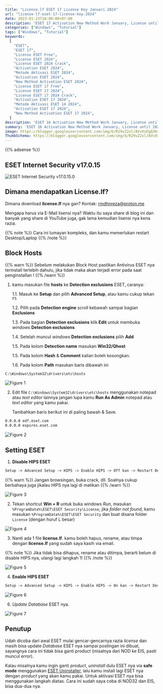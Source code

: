 ```yaml
---
title: "License.lf ESET 17 License Key Januari 2024"
url: "license-lf-eset-17-license-key-2024"
date: 2023-01-23T18:00:00+07:00
description: "ESET 17 Activation New Method Work January, License until 2025"
categories: ["Windows", "Tutorial"]
tags: ["Windows", "Tutorial"]
keywords:
  [
    "ESET",
    "ESET 17",
    "License ESET Free",
    "License ESET 2024",
    "License ESET 2024 Crack",
    "Activation ESET 2024",
    "Metode Aktivasi ESET 2024",
    "Activation ESET 2024",
    "New Method Activation ESET 2024",
    "License ESET 17 Free",
    "License ESET 17 2024",
    "License ESET 17 2024 Crack",
    "Activation ESET 17 2024",
    "Metode Aktivasi ESET 14 2024",
    "Activation ESET 17 2024",
    "New Method Activation ESET 17 2024",
  ]
description: 'ESET 16 Activation New Method Work January, License until 2026'
summary: 'ESET 16 Activation New Method Work January, License until 2026'
image: https://blogger.googleusercontent.com/img/b/R29vZ2xl/AVvXsEgQJKrV8DUxVMyOjrOiA2QJ1fDNt7eLxCfZzu6veiNh8GhP_PYpNh-9mLhbPR_740sG0YRPaOsflP6hs4U1FsWPlxGi6L96476Ct9k7QeA660t6D160B8PMwh4Yi_QCltVYM0t03r6mfPnih38ROv66UFezQY4pN2a2zh0aC8gtVH6NFAh-D5HXI4rVvZHM/s80-rw/eset-logo.png
ThumbSchema: https://blogger.googleusercontent.com/img/b/R29vZ2xl/AVvXsEgQJKrV8DUxVMyOjrOiA2QJ1fDNt7eLxCfZzu6veiNh8GhP_PYpNh-9mLhbPR_740sG0YRPaOsflP6hs4U1FsWPlxGi6L96476Ct9k7QeA660t6D160B8PMwh4Yi_QCltVYM0t03r6mfPnih38ROv66UFezQY4pN2a2zh0aC8gtVH6NFAh-D5HXI4rVvZHM/s0/eset-logo.png
---
```


{{% adsense %}}

## ESET Internet Security v17.0.15

![ESET Internet Security v17.0.15.0](https://blogger.googleusercontent.com/img/b/R29vZ2xl/AVvXsEiIAFO6GykfWK6GxJPxGOJqJ3ffPVdbiIPl25R9wPuvsf-KzuAiS2uNCFFYzGO_j7RQgJDQcFYW8BGxc-XvOKFRDTdtuHKzuOfbKcBszJz58iaXZqUbFVII-UXGEvFFRyFC-TI5F5Hx6bdCc3AZnr9GriHYIKTKVaKVSP6WBJy_3Y4IfszSjbk7otOY7GAt/s0/rmdhnreza.my.id.esetv17.PNG=s0?imgmax=0)

## Dimana mendapatkan License.lf?

Dimana download **license.lf** nya gan? Kontak: rmdhnreza@proton.me

Mengapa harus via E-Mail lisensi nya? Waktu itu saya share di blog ini dan banyak yang share di YouTube juga, gak lama kemudian lisensi nya kena razia.

{{% note %}} Cara ini lumayan kompleks, dan kamu memerlukan restart Desktop/Laptop {{% /note %}}

## Block Hosts

{{% warn %}} Sebelum melakukan Block Host pastikan Antivirus ESET nya terinstall terlebih dahulu, jika tidak maka akan terjadi error pada saat penginstallan ! {{% /warn %}}

1. kamu masukan file **hosts** ke **Detection exclusions** ESET, caranya:

   1.1. Masuk ke **Setup** dan pilih **Advanced Setup**, atau kamu cukup tekan `F5`

   1.2. Pilih pada **Detection engine** scroll kebawah sampai bagian **Exclusions**

   1.3. Pada bagian **Detection exclusions** klik **Edit** untuk membuka *windows* **Detection exclusions**

   1.4. Setelah muncul *windows* **Detection exclusions** pilih **Add**

   1.5. Pada kolom **Detection name** masukan **Win32/Qhost**

   1.5. Pada kolom **Hash** & **Comment** kalian boleh kosongkan.

   1.6. Pada kolom **Path** masukan baris dibawah ini

```md
C:\Windows\System32\drivers\etc\hosts
```

![Figure 1](https://blogger.googleusercontent.com/img/b/R29vZ2xl/AVvXsEjt9zxepuKHuKHLpY_d4UZcX0GBGcbgMbCiOMNtCrhweqw32YJ48vf0kt5lNe_0GMq2ZXxy5eKbUrsJnnRs_NVTIGAunb_zYSYnBgbHPiI3nL6LXgG32Jk_UWRnTXQ4W6DRd2Tn72Wad0ou06RqT9lNex85YZLkFnlKGQG8LK6_Ix3n8akPKfRgiP9m1ckh/s0/ESET-2.jpg)


2. Edit file `C:\Windows\System32\drivers\etc\hosts` menggunakan notepad atau *text editor* lainnya jangan lupa kamu **Run As Admin** notepad atau *text editor* yang kamu pakai.

   Tambahkan baris berikut ini di paling bawah & Save.

```md
0.0.0.0 edf.eset.com
0.0.0.0 expires.eset.com
```

![Figure 2](https://blogger.googleusercontent.com/img/b/R29vZ2xl/AVvXsEhhxJoWETQTnQ9fcsKQkKLtRRb0Ygjm-CS9aRDWs6x3VyHiv4ap8xriT2QiTaXdgu_6rnz7EK9U9ywrFO6fMTZW57VOEPOojoabjuAQyybfNwYVQkJx7XQVbHL1IErEPoRr5p3RFX0f4j-7ntZyHeP2aieVfgisxn56GLShmrGttihUY3AjAi3HyO5rch4I/s0/hosts.jpg)

## Setting ESET

1. **Disable HIPS ESET**

```md
Setup -> Advanced Setup -> HIPS -> Enable HIPS -> Off kan -> Restart Desktop/Laptop
```

{{% warn %}} Jangan browsingan, buka crack, dll. Soalnya cukup berbahaya juga jikalau HIPS nya lagi di matikan {{% /warn %}}

![Figure 3](https://blogger.googleusercontent.com/img/b/R29vZ2xl/AVvXsEj0vLd9Vb1XcF5N3dcYr0_DFU-4Tm2NuX__cUlp-K4ZaeIKTYigevUBGM_zcKFUArKz3fpw3ioAaWUqiQf7yNjB1uj8XI_J1w3H0bNoYlCq8jLfDUZuV0QPzErnZ0PIHQXz_rZA2alIDzPVAkHg45V5AFaRdcB_fdpWggYV7gSS0NFBGZJZihRLfmhW60f_/s0/ESET-3.jpg)

2. Tekan shortcut **Win + R** untuk buka windows *Run*, masukan `%ProgramData%\ESET\ESET Security\License`, jika *folder not found*, kamu masukan `%ProgramData%\ESET\ESET Security` dan buat disana folder `License` (dengan huruf L besar)

![Figure 4](https://blogger.googleusercontent.com/img/b/R29vZ2xl/AVvXsEjutQIBgGH05CgtrSa7q6Lj9zl7oWGylDrPKp3TtS8R0b4N1vs6RjhmmjCvSon4QWLNXm7uHPCfwSqmE9sSOIyrrnbUnza-plNXMdMmqRqmAAVizRYTdOOC2RCnwZA_ISthAX5WAkXap3N31EGuSToMotc1sbYu6Z9HFY1sBj8fiXrATgxnh1VlT3ICkTtn/s0/ESET-4.jpg)

3. Nanti ada 1 file **license.lf**. kamu boleh hapus, rename, atau timpa dengan **license.lf** yang sudah saya kasih via email.

{{% note %}} Jika tidak bisa dihapus, rename atau ditimpa, berarti belum di disable HIPS nya, ulangi lagi langkah 1! {{% /note %}}

![Figure 5](https://blogger.googleusercontent.com/img/b/R29vZ2xl/AVvXsEitw2IXyInEwbyOg2P8ybM47-zvm07xYLSZZ9VhdMua5LDyiaKVd-BnlgBDBh2y72ErjjL3zmH6Bb6wP-UHq60S1ga6REOMCDs0I9zxP83dSURJ9CcU4Rt83l4H60Ty6OsIBi-GOftUewzCiZCy1w0I-I3XLqJFopGexM-e0EmuahRKqt28rm8P_DjS8F4s/s0/ESET-5.jpg)

4. **Enable HIPS ESET**

```md
Setup -> Advanced Setup -> HIPS -> Enable HIPS -> On kan -> Restart Desktop/Laptop
```

![Figure 6](https://blogger.googleusercontent.com/img/b/R29vZ2xl/AVvXsEijnjt2T4yk4zq9NhXQ3442I15HwrdjanSSvls0dsIjqmnua-KfIggtTrUVLmexw_P1D6Z9U3vtj11yLohWQBhOUhsgyV3iGpHcIg0K3C9joZvULCe_royjrQXTW8x7qwcFNIDm2j5WViBgShF1JAmzfMv5qT8NKH8e7r87atZ5UmuzgA1OLo50q1jeI8XB/s0/ESET-6.jpg)

6. *Update Database* ESET nya.

![Figure 7](https://blogger.googleusercontent.com/img/b/R29vZ2xl/AVvXsEinN2XEK9loL6euv3O_MMR9OUBjsAI_JHGiYpJ9OPJHppSBPGFiWdr3Ay3Hnmq9CSyRGOj9hlPOBW9VlMQe24vA0Pr10JhhOfPYNnZq9cSxtCzyI6E4Jjb7auVLpyfP6FFvOFodWzm5epJg4BdHM0c8J7VdqRMkb17FpJ2GEL7TcaEBRfAvlfGlIvDTedSK/s0/ESET-7.jpg)

## Penutup

Udah dicoba dari awal ESET mulai gencar-gencarnya razia *license* dan masih bisa update *Database* ESET nya sampai postingan ini dibuat, sayangnya cara ini tidak bisa ganti product (misalnya dari NOD ke EIS, pasti muncul error).

Kalau misalnya kamu ingin ganti *product*, *uninstall* dulu ESET nya via **safe mode** menggunakan [ESET Uninstaller](https://support.eset.com/en/kb2289-uninstall-eset-manually-using-the-eset-uninstaller-tool), lalu kamu install lagi ESET nya dengan *product* yang akan kamu pakai. Untuk aktivasi ESET nya bisa menggunakan langkah diatas. Cara ini sudah saya coba di NOD32 dan EIS, bisa dua-dua nya.
